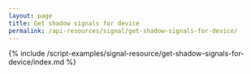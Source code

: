 ```yaml
---
layout: page
title: Get shadow signals for device
permalink: /api-resources/signal/get-shadow-signals-for-device/
---
```


{% include /script-examples/signal-resource/get-shadow-signals-for-device/index.md %}
